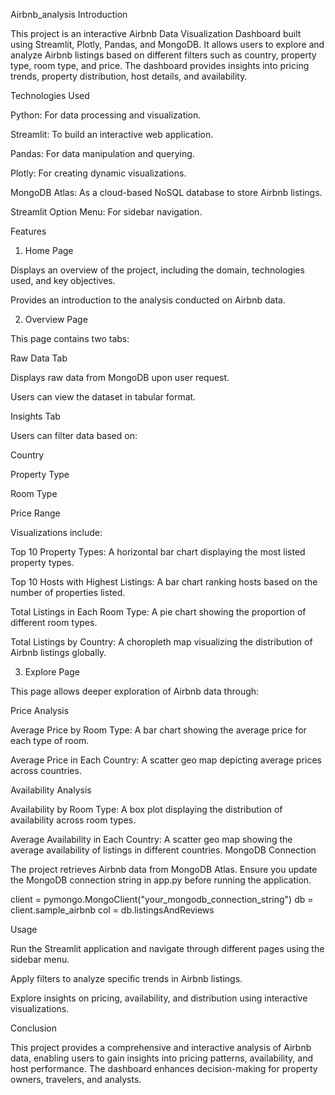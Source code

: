 Airbnb_analysis
Introduction

This project is an interactive Airbnb Data Visualization Dashboard built using Streamlit, Plotly, Pandas, and MongoDB. It allows users to explore and analyze Airbnb listings based on different filters such as country, property type, room type, and price. The dashboard provides insights into pricing trends, property distribution, host details, and availability.

Technologies Used

Python: For data processing and visualization.

Streamlit: To build an interactive web application.

Pandas: For data manipulation and querying.

Plotly: For creating dynamic visualizations.

MongoDB Atlas: As a cloud-based NoSQL database to store Airbnb listings.

Streamlit Option Menu: For sidebar navigation.

Features

1. Home Page

Displays an overview of the project, including the domain, technologies used, and key objectives.

Provides an introduction to the analysis conducted on Airbnb data.

2. Overview Page

This page contains two tabs:

Raw Data Tab

Displays raw data from MongoDB upon user request.

Users can view the dataset in tabular format.

Insights Tab

Users can filter data based on:

Country

Property Type

Room Type

Price Range

Visualizations include:

Top 10 Property Types: A horizontal bar chart displaying the most listed property types.

Top 10 Hosts with Highest Listings: A bar chart ranking hosts based on the number of properties listed.

Total Listings in Each Room Type: A pie chart showing the proportion of different room types.

Total Listings by Country: A choropleth map visualizing the distribution of Airbnb listings globally.

3. Explore Page

This page allows deeper exploration of Airbnb data through:

Price Analysis

Average Price by Room Type: A bar chart showing the average price for each type of room.

Average Price in Each Country: A scatter geo map depicting average prices across countries.

Availability Analysis

Availability by Room Type: A box plot displaying the distribution of availability across room types.

Average Availability in Each Country: A scatter geo map showing the average availability of listings in different countries.
MongoDB Connection

The project retrieves Airbnb data from MongoDB Atlas. Ensure you update the MongoDB connection string in app.py before running the application.

client = pymongo.MongoClient("your_mongodb_connection_string")
db = client.sample_airbnb
col = db.listingsAndReviews

Usage

Run the Streamlit application and navigate through different pages using the sidebar menu.

Apply filters to analyze specific trends in Airbnb listings.

Explore insights on pricing, availability, and distribution using interactive visualizations.

Conclusion

This project provides a comprehensive and interactive analysis of Airbnb data, enabling users to gain insights into pricing patterns, availability, and host performance. The dashboard enhances decision-making for property owners, travelers, and analysts.

